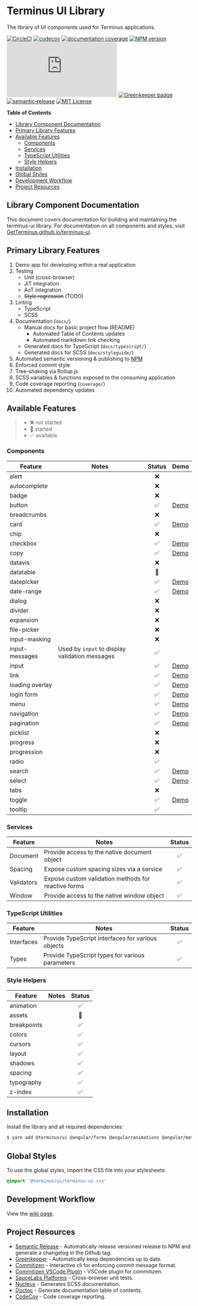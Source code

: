 # Terminus UI Library

The library of UI components used for Terminus applications.

[![CircleCI][circle-badge]][circle-link]
[![codecov][codecov-badge]][codecov-project]
[![documentation coverage][compodoc-badge]][docs-url]
[![NPM version][npm-version-image]][npm-url]
[![Library size][file-size-badge]][raw-distribution-js]
[![Greenkeeper badge][greenkeeper-badge]][greenkeeper]
[![semantic-release][semantic-release-badge]][semantic-release]
[![MIT License][license-image]][license-url]


<!-- START doctoc generated TOC please keep comment here to allow auto update -->
<!-- DON'T EDIT THIS SECTION, INSTEAD RE-RUN doctoc TO UPDATE -->
**Table of Contents**

- [Library Component Documentation](#library-component-documentation)
- [Primary Library Features](#primary-library-features)
- [Available Features](#available-features)
  - [Components](#components)
  - [Services](#services)
  - [TypeScript Utilities](#typescript-utilities)
  - [Style Helpers](#style-helpers)
- [Installation](#installation)
- [Global Styles](#global-styles)
- [Development Workflow](#development-workflow)
- [Project Resources](#project-resources)

<!-- END doctoc generated TOC please keep comment here to allow auto update -->


## Library Component Documentation

This document covers documentation for building and maintaining the terminus-ui library. For
documentation on all components and styles, visit [GetTerminus.github.io/terminus-ui][docs-url].


## Primary Library Features

1. Demo app for developing within a real application
1. Testing
    - Unit (cross-browser)
    - JiT integration
    - AoT integration
    - ~~Style regression~~ (TODO)
1. Linting
    - TypeScript
    - SCSS
1. Documentation (`docs/`)
    - Manual docs for basic project flow (README)
      - Automated Table of Contents updates
      - Automated markdown link checking
    - Generated docs for TypeScript (`docs/typescript/`)
    - Generated docs for SCSS (`docs/styleguide/`)
1. Automated semantic versioning & publishing to [NPM][npm-url]
1. Enforced commit style
1. Tree-shaking via Rollup.js
1. SCSS variables & functions exposed to the consuming application
1. Code coverage reporting (`coverage/`)
1. Automated dependency updates


## Available Features

> - :x: not started
> - :hammer: started
> - :white_check_mark: available

### Components

| Feature          | Notes                                                  | Status             | Demo                         |
|------------------|--------------------------------------------------------|        :---:       |------------------------------|
| alert            |                                                        |                :x: |                              |
| autocomplete     |                                                        |                :x: |                              |
| badge            |                                                        |                :x: |                              |
| button           |                                                        | :white_check_mark: |          [Demo][demo-button] |
| breadcrumbs      |                                                        |                :x: |                              |
| card             |                                                        | :white_check_mark: |            [Demo][demo-card] |
| chip             |                                                        |                :x: |                              |
| checkbox         |                                                        | :white_check_mark: |        [Demo][demo-checkbox] |
| copy             |                                                        | :white_check_mark: |            [Demo][demo-copy] |
| datavis          |                                                        |                :x: |                              |
| datatable        |                                                        |           :hammer: |                              |
| datepicker       |                                                        | :white_check_mark: |      [Demo][demo-datepicker] |
| date-range       |                                                        | :white_check_mark: |      [Demo][demo-date-range] |
| dialog           |                                                        |                :x: |                              |
| divider          |                                                        |                :x: |                              |
| expansion        |                                                        |                :x: |                              |
| file-picker      |                                                        |                :x: |                              |
| input-masking    |                                                        |                :x: |                              |
| input-messages   |         Used by `input` to display validation messages | :white_check_mark: |                              |
| input            |                                                        | :white_check_mark: |           [Demo][demo-input] |
| link             |                                                        | :white_check_mark: |            [Demo][demo-link] |
| loading overlay  |                                                        | :white_check_mark: | [Demo][demo-loading-overlay] |
| login form       |                                                        | :white_check_mark: |      [Demo][demo-login-form] |
| menu             |                                                        | :white_check_mark: |            [Demo][demo-menu] |
| navigation       |                                                        | :white_check_mark: |      [Demo][demo-navigation] |
| pagination       |                                                        | :white_check_mark: |      [Demo][demo-pagination] |
| picklist         |                                                        |                :x: |                              |
| progress         |                                                        |                :x: |                              |
| progression      |                                                        |                :x: |                              |
| radio            |                                                        | :white_check_mark: |                              |
| search           |                                                        | :white_check_mark: |          [Demo][demo-search] |
| select           |                                                        | :white_check_mark: |          [Demo][demo-select] |
| tabs             |                                                        |                :x: |                              |
| toggle           |                                                        | :white_check_mark: |          [Demo][demo-toggle] |
| tooltip          |                                                        | :white_check_mark: |                              |


### Services

| Feature          | Notes                                                  | Status             |
|------------------|--------------------------------------------------------|        :---:       |
| Document         |           Provide access to the native document object | :white_check_mark: |
| Spacing          |              Expose custom spacing sizes via a service | :white_check_mark: |
| Validators       |    Expose custom validation methods for reactive forms | :white_check_mark: |
| Window           |             Provide access to the native window object | :white_check_mark: |


### TypeScript Utilities

| Feature          | Notes                                                  | Status             |
|------------------|--------------------------------------------------------|        :---:       |
| Interfaces       |      Provide TypeScript interfaces for various objects | :white_check_mark: |
| Types            |        Provide TypeScript types for various parameters | :white_check_mark: |


### Style Helpers

| Feature          | Notes                                                  | Status             |
|------------------|--------------------------------------------------------|        :---:       |
| animation        |                                                        | :white_check_mark: |
| assets           |                                                        |           :hammer: |
| breakpoints      |                                                        | :white_check_mark: |
| colors           |                                                        | :white_check_mark: |
| cursors          |                                                        | :white_check_mark: |
| layout           |                                                        | :white_check_mark: |
| shadows          |                                                        | :white_check_mark: |
| spacing          |                                                        | :white_check_mark: |
| typography       |                                                        | :white_check_mark: |
| z-index          |                                                        | :white_check_mark: |


## Installation

Install the library and all required dependencies:

```bash
$ yarn add @terminus/ui @angular/forms @angular/animations @angular/material angular2-ladda hammerjs --exact
```


## Global Styles

To use the global styles, import the CSS file into your stylesheets:

```scss
@import '@terminus/ui/terminus-ui.css'
```


## Development Workflow

View the [wiki page][dev-wiki].


## Project Resources

- [Semantic Release][semantic-release] - Automatically release versioned release to NPM and generate
    a changelog in the Github tag.
- [Greenkeeper][greenkeeper] - Automatically keep dependencies up to date.
- [Commitizen][commitizen] - Interactive cli for enforcing commit message format.
- [Commitizen VSCode Plugin][commitizen_vsc] - VSCode plugin for commitizen.
- [SauceLabs Platforms][saucelab_platforms] - Cross-browser unit tests.
- [Nucleus][nucleus] - Generates SCSS documentation.
- [Doctoc][doctoc] - Generate documentation table of contents.
- [CodeCov][codecov] - Code coverage reporting.




<!-- LINKS -->

[compodoc-badge]: https://rawgit.com/GetTerminus/terminus-ui/master/docs/typescript/images/coverage-badge.svg
[docs-url]: https://getterminus.github.io/terminus-ui/
[license-image]: http://img.shields.io/badge/license-MIT-blue.svg
[license-url]: https://github.com/GetTerminus/terminus-ui/blob/master/LICENSE
[npm-url]: https://npmjs.org/package/@terminus/ui
[npm-version-image]: http://img.shields.io/npm/v/@terminus/ui.svg
[circle-badge]: https://circleci.com/gh/GetTerminus/terminus-ui/tree/master.svg?style=shield
[circle-link]: https://circleci.com/gh/GetTerminus/terminus-ui/tree/master
[greenkeeper-badge]: https://badges.greenkeeper.io/GetTerminus/terminus-ui.svg
[greenkeeper]: https://greenkeeper.io/
[semantic-release-badge]: https://img.shields.io/badge/%20%20%F0%9F%93%A6%F0%9F%9A%80-semantic--release-e10079.svg
[semantic-release]: https://github.com/semantic-release/semantic-release
[codecov-badge]: https://codecov.io/gh/GetTerminus/terminus-ui/branch/master/graph/badge.svg
[codecov-project]: https://codecov.io/gh/GetTerminus/terminus-ui
[file-size-badge]: http://img.badgesize.io/https://unpkg.com/@terminus/ui/bundles/ui.umd.min.js?compression=gzip
[raw-distribution-js]: https://unpkg.com/@terminus/ui/bundles/ui.umd.min.js
[commitizen]: https://github.com/commitizen
[commitizen_vsc]: https://github.com/commitizen
[saucelab_platforms]: https://saucelabs.com/platforms
[compodoc]: https://compodoc.github.io/website/
[compodoc_comments]: https://compodoc.github.io/website/guides/comments.html
[nucleus]: https://github.com/holidaypirates/nucleus/
[nucleus_annotation]: https://holidaypirates.github.io/nucleus/annotation-reference.html
[doctoc]: https://github.com/thlorenz/doctoc
[codecov]: https://codecov.io
[codecov_browser]: https://docs.codecov.io/docs/browser-extension
[semantic-release-video]: https://youtu.be/tc2UgG5L7WM
[markdown]: https://daringfireball.net/projects/markdown/syntax
[conventional-changelog]: https://github.com/conventional-changelog/conventional-changelog/blob/v0.5.3/conventions/angular.md
[commitizen-cli]: https://github.com/commitizen/cz-cli
[validate-commit-msg]: https://github.com/kentcdodds/validate-commit-msg
[ui-npm]: https://www.npmjs.com/package/@terminus/ui
[ui-github]: https://github.com/GetTerminus/terminus-ui
[semver]: http://semver.org/
[generator]: https://github.com/GetTerminus/generator-terminus-ui
[component-demo-screenshot]: https://user-images.githubusercontent.com/270193/28672864-f05b73cc-72ae-11e7-8ead-efd1ee008f43.png
[unpkg-terminus]: https://unpkg.com/@terminus/ui/
[pkg-json]: https://github.com/GetTerminus/terminus-ui/blob/master/package.json
[dev-wiki]: https://github.com/GetTerminus/terminus-ui/wiki/Development-Workflow

<!-- Demos -->
[demo-button]: https://embed.plnkr.co/plunk/W1t5Awrg7LLp4tyM?show=app,preview
[demo-link]: https://embed.plnkr.co/plunk/XmIN87Q0gPx4wwBW?show=app,preview
[demo-checkbox]: https://embed.plnkr.co/plunk/S3nMGAO5ov1qswnl?show=app,preview
[demo-copy]: https://embed.plnkr.co/plunk/Fh0vM71Xq5R06bfA?show=app,preview
[demo-datepicker]: https://embed.plnkr.co/plunk/6PFosHqpA4tuqdre?show=app,preview
[demo-date-range]: https://embed.plnkr.co/plunk/wUSgHiloMlzdKeDN?show=app,preview
[demo-input]: https://embed.plnkr.co/plunk/KGUh1mcdnmX4vMPD?show=app,preview
[demo-login-form]: https://embed.plnkr.co/plunk/rbPXFU8FtCUJv5HR?show=app,preview
[demo-menu]: https://embed.plnkr.co/plunk/ZDPGxMuPoA2CAp35?show=app,preview
[demo-pagination]: https://embed.plnkr.co/plunk/HHnqCzyj0ks05ahD?show=app,preview
[demo-select]: https://embed.plnkr.co/plunk/v2ey7q6Hl2jr2KIw?show=app,preview
[demo-toggle]: https://embed.plnkr.co/plunk/lRsheSRvzEBuXjiP?show=app,preview
[demo-navigation]: https://embed.plnkr.co/plunk/uvwbjzzBcglSa0mw?show=app,preview
[demo-loading-overlay]: https://embed.plnkr.co/plunk/yvuP3SojN6Juvnnb?show=app,preview
[demo-search]: https://embed.plnkr.co/plunk/12I7GkqB1tjeN7Q3?show=app,preview
[demo-card]: https://embed.plnkr.co/plunk/E5syTKxdLMmfBeS3?show=app,preview

